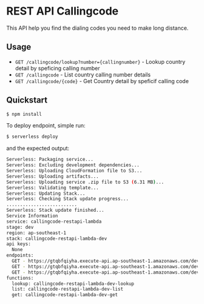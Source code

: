 # REST API Callingcode

This API help you find the dialing codes you need to make long distance. 

## Usage

- `GET /callingcode/lookup?number={callingnumber}` - Lookup country detail by speficing calling number
- `GET /callingcode` - List country calling number details
- `GET /callingcode/{code}` - Get Country detail by speficif calling code 

## Quickstart

```sh
$ npm install
```

To deploy endpoint, simple run:

```sh
$ serverless deploy
```

and the expected output:

```sh
Serverless: Packaging service...
Serverless: Excluding development dependencies...
Serverless: Uploading CloudFormation file to S3...
Serverless: Uploading artifacts...
Serverless: Uploading service .zip file to S3 (6.31 MB)...
Serverless: Validating template...
Serverless: Updating Stack...
Serverless: Checking Stack update progress...
..........................
Serverless: Stack update finished...
Service Information
service: callingcode-restapi-lambda
stage: dev
region: ap-southeast-1
stack: callingcode-restapi-lambda-dev
api keys:
  None
endpoints:
  GET - https://gtqbfqiyha.execute-api.ap-southeast-1.amazonaws.com/dev/callingcode/lookup
  GET - https://gtqbfqiyha.execute-api.ap-southeast-1.amazonaws.com/dev/callingcode
  GET - https://gtqbfqiyha.execute-api.ap-southeast-1.amazonaws.com/dev/callingcode/{code}
functions:
  lookup: callingcode-restapi-lambda-dev-lookup
  list: callingcode-restapi-lambda-dev-list
  get: callingcode-restapi-lambda-dev-get
```